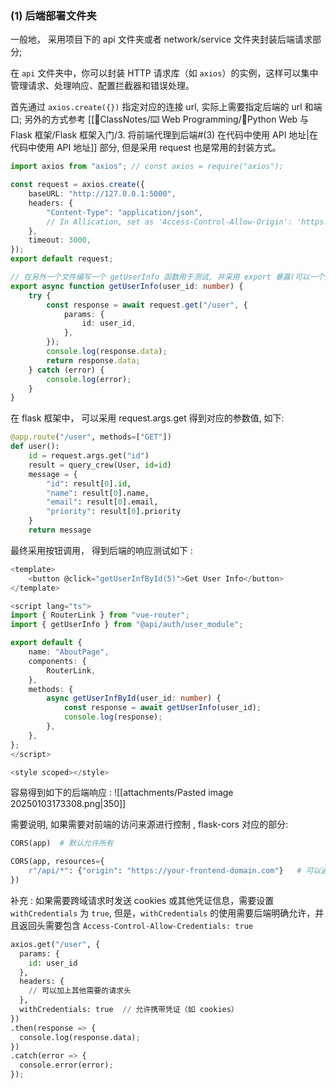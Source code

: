 
### (1) 后端部署文件夹
一般地， 采用项目下的 api 文件夹或者 network/service 文件夹封装后端请求部分;

在 `api` 文件夹中，你可以封装 HTTP 请求库（如 `axios`）的实例，这样可以集中管理请求、处理响应、配置拦截器和错误处理。

首先通过 `axios.create({})` 指定对应的连接 url, 实际上需要指定后端的 url 和端口; 另外的方式参考 [[📘ClassNotes/⌨️ Web Programming/🐍Python Web 与 Flask 框架/Flask 框架入门/3. 将前端代理到后端#(3) 在代码中使用 API 地址|在代码中使用 API 地址]]  部分, 但是采用 request 也是常用的封装方式。

```ts title:request.ts
import axios from "axios"; // const axios = require("axios");

const request = axios.create({
    baseURL: "http://127.0.0.1:5000",
    headers: {
        "Content-Type": "application/json",
        // In Allication, set as 'Access-Control-Allow-Origin': 'https://your-frontend-domain.com'
    },
    timeout: 3000,
});
export default request;
```

```ts title:user_module.ts
// 在另外一个文件编写一个 getUserInfo 函数用于测试, 并采用 export 暴露(可以一个文件中用多个export 来暴露多个函数)
export async function getUserInfo(user_id: number) {
    try {
        const response = await request.get("/user", {
            params: {
                id: user_id,
            },
        });
        console.log(response.data);
        return response.data;
    } catch (error) {
        console.log(error);
    }
}
```

在 flask 框架中， 可以采用 request.args.get 得到对应的参数值, 如下: 
```python
@app.route("/user", methods=["GET"])  
def user():  
    id = request.args.get("id")  
    result = query_crew(User, id=id)  
    message = {  
        "id": result[0].id,  
        "name": result[0].name,  
        "email": result[0].email,  
        "priority": result[0].priority  
    }  
    return message
```

最终采用按钮调用， 得到后端的响应测试如下 :
```ts
<template>
	<button @click="getUserInfById(5)">Get User Info</button>
</template>

<script lang="ts">
import { RouterLink } from "vue-router";
import { getUserInfo } from "@api/auth/user_module";

export default {
    name: "AboutPage",
    components: {
        RouterLink,
    },
    methods: {
        async getUserInfById(user_id: number) {
            const response = await getUserInfo(user_id);
            console.log(response);
        },
    },
};
</script>

<style scoped></style>
```

容易得到如下的后端响应 : 
![[attachments/Pasted image 20250103173308.png|350]]

需要说明, 如果需要对前端的访问来源进行控制 , flask-cors 对应的部分: 
```python
CORS(app)  # 默认允许所有 

CORS(app, resources={
	r"/api/*": {"origin": "https://your-frontend-domain.com"}   # 可以通过该配置，仅允许采用某一特定域名的主机进行访问该后端服务端口。
})
```

补充 : 如果需要跨域请求时发送 cookies 或其他凭证信息，需要设置 `withCredentials` 为 `true`, 但是，`withCredentials` 的使用需要后端明确允许，并且返回头需要包含 `Access-Control-Allow-Credentials: true`  
```python
axios.get("/user", {
  params: {
    id: user_id
  },
  headers: {
    // 可以加上其他需要的请求头
  },
  withCredentials: true  // 允许携带凭证（如 cookies）
})
.then(response => {
  console.log(response.data);
})
.catch(error => {
  console.error(error);
});
```

